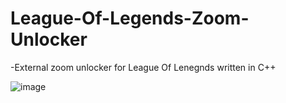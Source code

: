 # League-Of-Legends-Zoom-Unlocker

-External zoom unlocker for League Of Lenegnds written in C++

![image](https://user-images.githubusercontent.com/42891941/122645327-b4f54c00-d122-11eb-8d08-93c57adb76da.png)

